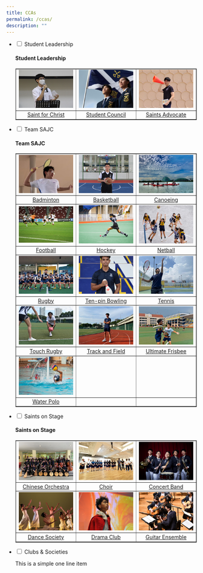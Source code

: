 ```yaml
---
title: CCAs
permalink: /ccas/
description: ""
---
```

<ul class="jekyllcodex_accordion">
<li><input id="accordion1" type="checkbox" /> <label for="accordion1">Student Leadership</label>
<div>
<h4><strong>Student Leadership</strong></h4>
<table style="border-collapse: collapse; width: 100%;" border="1">
<tbody>
<tr>
<td style="width: 33.3333%;"><a href="/ccas/student-leadership/saint-for-christ"><img src="/images/cca1.jpg"></a>
</td>
<td style="width: 33.3333%;"><a href="/ccas/student-leadership/student-council"><img src="/images/cca2.jpg"></a></td>
<td style="width: 33.3333%;"><a href="/ccas/student-leadership/saints-advocate"><img src="/images/cca3.jpg"></a></td>
</tr>
<tr>
<td style="width: 33.3333%; text-align: center;"><a href="/ccas/student-leadership/saint-for-christ">Saint for Christ</a></td>
<td style="width: 33.3333%; text-align: center;"><a href="/ccas/student-leadership/student-council">Student Council</a></td>
<td style="width: 33.3333%; text-align: center;"><a href="/ccas/student-leadership/saints-advocate">Saints Advocate</a></td>
</tr>
</tbody>
</table>
</div>
</li>
<li><input id="accordion2" type="checkbox" /> <label for="accordion2">Team SAJC</label>
<div>
<h4><strong>Team SAJC</strong></h4>
<table style="border-collapse: collapse; width: 100%;" border="1">
<tbody>
<tr>
<td style="width: 33.3333%;"><a href="/ccas/team-sajc/badminton"><img src="/images/cca4.jpg"></a></td>
<td style="width: 33.3333%;"><a href="/ccas/team-sajc/basketball"><img src="/images/cca5.jpg"></a></td>
<td style="width: 33.3333%;"><a href="/ccas/team-sajc/canoeing"><img src="/images/cca6.jpg"></a></td>
</tr>
<tr>
<td style="width: 33.3333%; text-align: center;"><a href="/ccas/team-sajc/badminton">Badminton</a></td>
<td style="width: 33.3333%; text-align: center;"><a href="/ccas/team-sajc/basketball">Basketball</a></td>
<td style="width: 33.3333%; text-align: center;"><a href="/ccas/team-sajc/canoeing">Canoeing</a></td>
</tr>
<tr>
<td style="width: 33.3333%;"><a href="/ccas/team-sajc/football"><img src="/images/cca7.jpg"></a></td>
<td style="width: 33.3333%;"><a href="/ccas/team-sajc/hockey"><img src="/images/cca8.jpg"></a></td>
<td style="width: 33.3333%;"><a href="/ccas/team-sajc/netball"><img src="/images/cca9.jpg"></a></td>
</tr>
<tr>
<td style="width: 33.3333%; text-align: center;"><a href="/ccas/team-sajc/football">Football</a></td>
<td style="width: 33.3333%; text-align: center;"><a href="/ccas/team-sajc/hockey">Hockey</a></td>
<td style="width: 33.3333%; text-align: center;"><a href="/ccas/team-sajc/netball">Netball</a></td>
</tr>
<tr>
<td style="width: 33.3333%;"><a href="/ccas/team-sajc/rugby"><img src="/images/cca10.jpg"></a></td>
<td style="width: 33.3333%;"><a href="/ccas/team-sajc/ten-pin-bowling"><img src="/images/cca11.jpg"></a></td>
<td style="width: 33.3333%;"><a href="/ccas/team-sajc/tennis"><img src="/images/cca12.jpg"></a></td>
</tr>
<tr>
<td style="width: 33.3333%; text-align: center;"><a href="/ccas/team-sajc/rugby">Rugby</a></td>
<td style="width: 33.3333%; text-align: center;"><a href="/ccas/team-sajc/ten-pin-bowling">Ten-pin Bowling</a></td>
<td style="width: 33.3333%; text-align: center;"><a href="/ccas/team-sajc/tennis">Tennis</a></td>
</tr>
<tr>
<td style="width: 33.3333%;"><a href="/ccas/team-sajc/touch-rugby"><img src="/images/cca13.jpg"></a></td>
<td style="width: 33.3333%;"><a href="/ccas/team-sajc/track-and-field"><img src="/images/cca14.jpg"></a></td>
<td style="width: 33.3333%;"><a href="/ccas/team-sajc/ultimate-frisbee"><img src="/images/cca15.jpg"></a></td>
</tr>
<tr>
<td style="width: 33.3333%; text-align: center;"><a href="/ccas/team-sajc/touch-rugby">Touch Rugby</a></td>
<td style="width: 33.3333%; text-align: center;"><a href="/ccas/team-sajc/track-and-field">Track and Field</a></td>
<td style="width: 33.3333%; text-align: center;"><a href="/ccas/team-sajc/ultimate-frisbee">Ultimate Frisbee</a></td>
</tr>
<tr>
<td style="width: 33.3333%;"><a href="/ccas/team-sajc/water-polo"><img src="/images/cca16.jpg"></a></td>
<td style="width: 33.3333%;">&nbsp;</td>
<td style="width: 33.3333%;">&nbsp;</td>
</tr>
<tr>
<td style="width: 33.3333%; text-align: center;"><a href="/ccas/team-sajc/water-polo">Water Polo</a></td>
<td style="width: 33.3333%; text-align: center;">&nbsp;</td>
<td style="width: 33.3333%; text-align: center;">&nbsp;</td>
</tr>
</tbody>
</table>
</div>
</li>
<li><input id="accordion3" type="checkbox" /> <label for="accordion3">Saints on Stage</label>
<div>
<h4><strong>Saints on Stage</strong></h4>
<table style="border-collapse: collapse; width: 100%;" border="1">
<tbody>
<tr>
<td style="width: 33.3333%;"><a href="/ccas/saints-on-stage/chinese-orchestra"><img src="/images/cca17.jpg"></a></td>
<td style="width: 33.3333%;"><a href="/ccas/saints-on-stage/choir"><img src="/images/cca18.jpg"></a></td>
<td style="width: 33.3333%;"><a href="/ccas/saints-on-stage/concert-band"><img src="/images/cca19.jpg"></a></td>
</tr>
<tr>
<td style="width: 33.3333%; text-align: center;"><a href="/ccas/saints-on-stage/chinese-orchestra">Chinese Orchestra</a></td>
<td style="width: 33.3333%; text-align: center;"><a href="/ccas/saints-on-stage/choir">Choir</a></td>
<td style="width: 33.3333%; text-align: center;"><a href="/ccas/saints-on-stage/concert-band">Concert Band</a></td>
</tr>
<tr>
<td style="width: 33.3333%;"><a href="/ccas/saints-on-stage/dance-society"><img src="/images/cca20.jpg"></a></td>
<td style="width: 33.3333%;"><a href="/ccas/saints-on-stage/drama-club"><img src="/images/cca21.jpg"></a></td>
<td style="width: 33.3333%;"><a href="/ccas/saints-on-stage/guitar-ensemble"><img src="/images/cca22.jpg"></a></td>
</tr>
<tr>
<td style="width: 33.3333%; text-align: center;"><a href="/ccas/saints-on-stage/dance-society">Dance Society</a></td>
<td style="width: 33.3333%; text-align: center;"><a href="/ccas/saints-on-stage/drama-club">Drama Club</a></td>
<td style="width: 33.3333%; text-align: center;"><a href="/ccas/saints-on-stage/guitar-ensemble">Guitar Ensemble</a></td>
</tr>
</tbody>
</table>
</div>
</li>
<li><input id="accordion4" type="checkbox" /> <label for="accordion4">Clubs & Societies</label>
<div>
<p>This is a simple one line item</p>
</div>
</li>
</ul>
